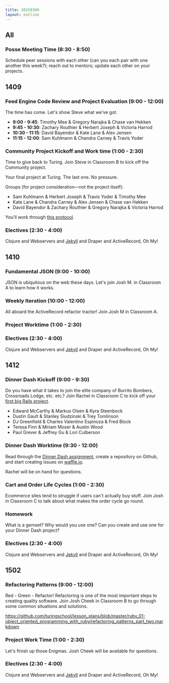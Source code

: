 ```yaml
---
title: 20150309
layout: outline
---
```


<!--- Classroom Usage
A
9 — 10: 1410
10 — 12: 1410
1 — 2:30: 1410

B
1 — 2:30 1409

C
9 — 10: 1412
1 — 2:30: 1412
-->

## All

### Posse Meeting Time (8:30 - 8:50)

Schedule peer sessions with each other (can you each pair with one another this week?); reach out to mentors; update each other on your projects.

## 1409

### Feed Engine Code Review and Project Evaluation (9:00 - 12:00)

The time has come. Let's show Steve what we've got.

* __9:00 - 9:45__: Timothy Mee & Gregory Narajka & Chase van Hekken
* __9:45 - 10:30__: Zachary Routhier & Herbert Joseph & Victoria Harrod
* __10:30 - 11:15__: David Bayendor & Kate Lane & Alex Jensen
* __11:15 - 12:00__: Sam Kuhlmann & Chandra Carney & Travis Yoder

### Community Project Kickoff and Work time (1:00 - 2:30)

Time to give back to Turing. Join Steve in Classroom B to kick off the Community project.

Your final project at Turing. The last one. No pressure.

Groups (for project consideration—not the project itself):

* Sam Kuhlmann & Herbert Joseph & Travis Yoder & Timothy Mee
* Kate Lane & Chandra Carney & Alex Jensen & Chase van Hekken
* David Bayendor & Zachary Routhier & Gregory Narajka & Victoria Harrod

You'll work through [this protocol](https://github.com/turingschool/lesson_plans/blob/master/ruby_04-apis_and_scalability/pitching_mastery_projects.markdown).

### Electives (2:30 - 4:00)

Clojure and Webservers and [Jekyll](https://github.com/turingschool/lesson_plans/blob/master/electives/jekyll-blog-github-pages/pushing-project-to-gh-pages.markdown) and Draper and ActiveRecord, Oh My!

## 1410

### Fundamental JSON (9:00 - 10:00)

JSON is ubiquitous on the web these days. Let's join Josh M. in
Classroom A to learn how it works.

### Weekly Iteration (10:00 - 12:00)

All aboard the ActiveRecord refactor tractor! Join Josh M in Classroom A.

### Project Worktime (1:00 - 2:30)

### Electives (2:30 - 4:00)

Clojure and Webservers and [Jekyll](https://github.com/turingschool/lesson_plans/blob/master/electives/jekyll-blog-github-pages/pushing-project-to-gh-pages.markdown) and Draper and ActiveRecord, Oh My!

## 1412

### Dinner Dash Kickoff (9:00 - 9:30)

Do you have what it takes to join the elite company of Burrito Bombers,
Crossroads Lodge, etc. etc.? Join Rachel in Classroom C to kick off your
[first big Rails project](http://tutorials.jumpstartlab.com/projects/dinner_dash.html).

* Edward McCarthy & Markus Olsen & Kyra Steenbock
* Dustin Gault & Stanley Siudzinski & Trey Tomlinson
* DJ Greenfield & Charles Valentino Espinoza & Fred Block
* Teresa Finn & Miriam Moser & Austin Wood
* Paul Grever & Jeffrey Gu & Lori Culberson

### Dinner Dash Worktime (9:30 - 12:00)

Read through the [Dinner Dash assignment](http://tutorials.jumpstartlab.com/projects/dinner_dash.html), create a repository on Github, and start creating issues on [waffle.io](https://waffle.io/).

Rachel will be on hand for questions.

### Cart and Order Life Cycles (1:00 - 2:30)

Ecommerce sites tend to struggle if users can't actually buy stuff. Join
Josh in Classroom C to talk about what makes the order cycle go round.

### Homework

What is a gemset? Why would you use one? Can you create and use one for your Dinner Dash project?

### Electives (2:30 - 4:00)

Clojure and Webservers and [Jekyll](https://github.com/turingschool/lesson_plans/blob/master/electives/jekyll-blog-github-pages/pushing-project-to-gh-pages.markdown) and Draper and ActiveRecord, Oh My!

## 1502

### Refactoring Patterns (9:00 - 12:00)

Red - Green - Refactor! Refactoring is one of the most important steps
to creating quality software. Join Josh Cheek in Classroom
B to go through some common situations and solutions.

https://github.com/turingschool/lesson_plans/blob/master/ruby_01-object_oriented_programming_with_ruby/refactoring_patterns_part_two.markdown

### Project Work Time (1:00 - 2:30)

Let's finish up those Enigmas. Josh Cheek will be available for
questions.

### Electives (2:30 - 4:00)

Clojure and Webservers and [Jekyll](https://github.com/turingschool/lesson_plans/blob/master/electives/jekyll-blog-github-pages/pushing-project-to-gh-pages.markdown) and Draper and ActiveRecord, Oh My!
